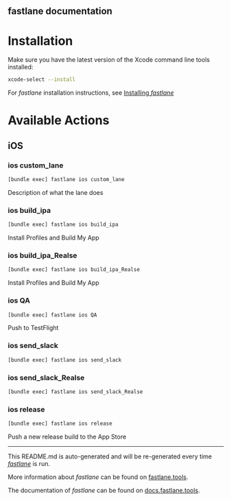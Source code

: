 fastlane documentation
----

# Installation

Make sure you have the latest version of the Xcode command line tools installed:

```sh
xcode-select --install
```

For _fastlane_ installation instructions, see [Installing _fastlane_](https://docs.fastlane.tools/#installing-fastlane)

# Available Actions

## iOS

### ios custom_lane

```sh
[bundle exec] fastlane ios custom_lane
```

Description of what the lane does

### ios build_ipa

```sh
[bundle exec] fastlane ios build_ipa
```

Install Profiles and Build My App

### ios build_ipa_Realse

```sh
[bundle exec] fastlane ios build_ipa_Realse
```

Install Profiles and Build My App

### ios QA

```sh
[bundle exec] fastlane ios QA
```

Push to TestFlight

### ios send_slack

```sh
[bundle exec] fastlane ios send_slack
```



### ios send_slack_Realse

```sh
[bundle exec] fastlane ios send_slack_Realse
```



### ios release

```sh
[bundle exec] fastlane ios release
```

Push a new release build to the App Store

----

This README.md is auto-generated and will be re-generated every time [_fastlane_](https://fastlane.tools) is run.

More information about _fastlane_ can be found on [fastlane.tools](https://fastlane.tools).

The documentation of _fastlane_ can be found on [docs.fastlane.tools](https://docs.fastlane.tools).
